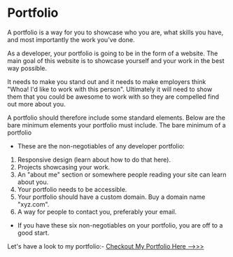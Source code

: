 # Portfolio

A portfolio is a way for you to showcase who you are, what skills you have, and most importantly the work you've done.

As a developer, your portfolio is going to be in the form of a website. The main goal of this website is to showcase yourself and your work in the best way possible.

It needs to make you stand out and it needs to make employers think "Whoa! I'd like to work with this person". Ultimately it will need to show them that you could be awesome to work with so they are compelled find out more about you.

A portfolio should therefore include some standard elements. Below are the bare minimum elements your portfolio must include.
The bare minimum of a portfolio
- These are the non-negotiables of any developer portfolio:

 1. Responsive design (learn about how to do that here).
 2. Projects showcasing your work.
 3. An "about me" section or somewhere people reading your site can learn about you.
 4. Your portfolio needs to be accessible.
 5. Your portfolio should have a custom domain. Buy a domain name "xyz.com".
 6. A way for people to contact you, preferably your email.

- If you have these six non-negotiables on your portfolio, you are off to a good start.

Let's have a look to my portfolio:-     [Checkout My Portfolio Here -->>>](https://rajanand-132.github.io/Portfolio/)         
